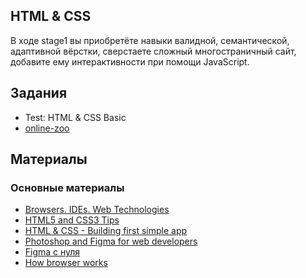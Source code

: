 ## HTML & CSS

В ходе stage1 вы приобретёте навыки валидной, семантической, адаптивной вёрстки, сверстаете сложный многостраничный сайт, добавите ему интерактивности при помощи JavaScript.

## Задания

- Test: HTML & CSS Basic
- [online-zoo](tasks/online-zoo.md)

## Материалы
### Основные материалы
- [Browsers. IDEs. Web Technologies](https://youtu.be/nd2VYxOsOwY)
- [HTML5 and CSS3 Tips](https://youtu.be/2iCgf03rx1I)
- [HTML & CSS - Building first simple app](https://youtu.be/B0RuI1L5r9Q)
- [Photoshop and Figma for web developers](https://youtu.be/9XEMnVakz-A)
- [Figma с нуля](https://youtu.be/z6mlqOGmjQQ)
- [How browser works](https://youtu.be/gdriDw-ciH8)